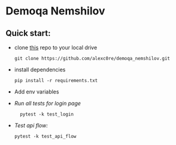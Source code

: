 # Demoqa Nemshilov

## Quick start:

* clone [this](https://github.com/alexc0re/demoqa_nemshilov.git) repo to your local drive

  ```
  git clone https://github.com/alexc0re/demoqa_nemshilov.git
  ```
* install dependencies

  ```
  pip install -r requirements.txt
  ```
* Add env variables








* *Run all tests for login page*

  ```
    pytest -k test_login
  ```
* *Test api flow:*

  ```
  pytest -k test_api_flow
  ```